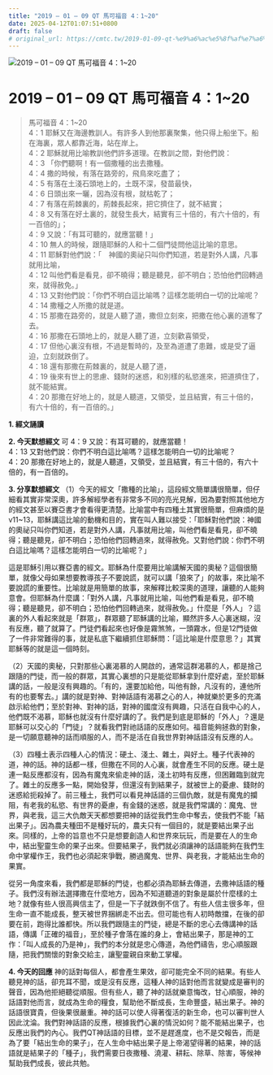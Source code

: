 ```yaml
---
title: "2019 – 01 – 09 QT 馬可福音 4：1~20"
date: 2025-04-12T01:07:51+0800
draft: false
# original_url: https://cmtc.tw/2019-01-09-qt-%e9%a6%ac%e5%8f%af%e7%a6%8f%e9%9f%b3-4%ef%bc%9a120
---
```


![2019 – 01 – 09 QT 馬可福音 4：1\~20](/images/qt.jpg   "2019 – 01 – 09 QT 馬可福音 4：1\~20")

# 2019 – 01 – 09 QT 馬可福音 4：1\~20

> 馬可福音 4：1\~20  
> 4：1 耶穌又在海邊教訓人。有許多人到他那裏聚集，他只得上船坐下。船在海裏，眾人都靠近海，站在岸上。  
> 4：2 耶穌就用比喻教訓他們許多道理。在教訓之間，對他們說：  
> 4：3 「你們聽啊！有一個撒種的出去撒種。  
> 4：4 撒的時候，有落在路旁的，飛鳥來吃盡了；  
> 4：5 有落在土淺石頭地上的，土既不深，發苗最快，  
> 4：6 日頭出來一曬，因為沒有根，就枯乾了；  
> 4：7 有落在荊棘裏的，荊棘長起來，把它擠住了，就不結實；  
> 4：8 又有落在好土裏的，就發生長大，結實有三十倍的，有六十倍的，有一百倍的」；  
> 4：9 又說：「有耳可聽的，就應當聽！」  
> 4：10 無人的時候，跟隨耶穌的人和十二個門徒問他這比喻的意思。  
> 4：11 耶穌對他們說：「　神國的奧祕只叫你們知道，若是對外人講，凡事就用比喻，  
> 4：12 叫他們看是看見，卻不曉得；聽是聽見，卻不明白；恐怕他們回轉過來，就得赦免。」  
> 4：13 又對他們說：「你們不明白這比喻嗎？這樣怎能明白一切的比喻呢？  
> 4：14 撒種之人所撒的就是道。  
> 4：15 那撒在路旁的，就是人聽了道，撒但立刻來，把撒在他心裏的道奪了去。  
> 4：16 那撒在石頭地上的，就是人聽了道，立刻歡喜領受，  
> 4：17 但他心裏沒有根，不過是暫時的，及至為道遭了患難，或是受了逼迫，立刻就跌倒了。  
> 4：18 還有那撒在荊棘裏的，就是人聽了道，  
> 4：19 後來有世上的思慮、錢財的迷惑，和別樣的私慾進來，把道擠住了，就不能結實。  
> 4：20 那撒在好地上的，就是人聽道，又領受，並且結實，有三十倍的，有六十倍的，有一百倍的。」

**1. 經文誦讀**

**2.  今天默想經文**
可 4：9 又說：有耳可聽的，就應當聽！  
4：13 又對他們說：你們不明白這比喻嗎？這樣怎能明白一切的比喻呢？  
4：20 那撒在好地上的，就是人聽道，又領受，並且結實，有三十倍的，有六十倍的，有一百倍的。

**3. 分享默想經文**
（1）今天的經文「撒種的比喻」，這段經文簡單講很簡單，但仔細看其實非常深奧，許多解經學者有非常多不同的亮光見解，因為要對照其他地方的經文甚至以賽亞書才會看得更清楚。比喻當中有四種土其實很簡單，但麻煩的是v11\~13，耶穌講這比喻的動機和目的，實在叫人難以接受：「耶穌對他們說：神國的奧祕只叫你們知道，若是對外人講，凡事就用比喻，叫他們看是看見，卻不曉得；聽是聽見，卻不明白；恐怕他們回轉過來，就得赦免。又對他們說：你們不明白這比喻嗎？這樣怎能明白一切的比喻呢？」

這是耶穌引用以賽亞書的經文。耶穌為什麼要用比喻講解天國的奧秘？這個很簡單，就像父母如果想要教導孩子不要說謊，就可以講「狼來了」的故事，來比喻不要說謊的重要性。比喻就是用簡單的故事，來解釋比較深奧的道理，讓聽的人能夠意會。但耶穌為什麼講：「對外人講，凡事就用比喻，叫他們看是看見，卻不曉得；聽是聽見，卻不明白；恐怕他們回轉過來，就得赦免。」什麼是「外人」？這裏的外人看起來就是「群眾」，群眾聽了耶穌講的比喻，顯然許多人心裏迷糊，沒有反應，聽了就算了。門徒們看起來也好像是霧煞煞，一頭霧水，但是12門徒做了一件非常難得的事，就是私底下繼續抓住耶穌問：「這比喻是什麼意思？」其實耶穌等的就是這一個時刻。

（2）天國的奧秘，只對那些心裏渴慕的人開啟的，通常這群渴慕的人，都是捨己跟隨的門徒，而一般的群眾，其實心裏想的只是能從耶穌拿到什麼好處，至於耶穌講的話，一般是沒有興趣的。「有的，還要加給他，叫他有餘，凡沒有的，連他所有的也要奪去。」講的就是對神、對神話語有渴慕之心的人，神就樂於更多的充滿啟示給他們；至於對神、對神的話，對神的國度沒有興趣，只活在自我中心的人，他們既不渴慕，耶穌也就沒有什麼好講的了。我們是到底是耶穌的「外人」？還是耶穌可以交心的「門徒」？就看我們對祂話語的反應如何。福音能夠拯救的對象，是一切願意聽神的話而順服的人，而不是活在自我世界對神話語沒有反應的人。

（3）四種土表示四種人心的情況：硬土、淺土、雜土，與好土。種子代表神的道，神的話。神的話都一樣，但撒在不同的人心裏，就會產生不同的反應。硬土是連一點反應都沒有，因為有魔鬼來偷走神的話，淺土初時有反應，但困難臨到就完了。雜土的反應多一點，開始發芽，但還沒有到結果子，就被世上的憂慮、錢財的迷惑給扼殺掉了。前三種土，我們可以看見神話語的三個仇敵，就是有魔鬼的攔阻，有老我的私慾、有世界的憂慮，有金錢的迷惑，就是我們常講的：魔鬼、世界，與老我，這三大仇敵天天都想要把神的話從我們生命中奪去，使我們不能「結出果子」。因為農夫種田不是種好玩的，農夫只有一個目的，就是要結出果子出來。同樣的，上帝的旨意也不只是想要創造人和世界來玩玩，而是要在人的生命中，結出聖靈生命的果子出來。但要結果子，我們就必須讓神的話語能夠在我們生命中掌權作王，我們也必須起來爭戰，勝過魔鬼、世界、與老我，才能結出生命的果實。

從另一角度來看，我們都是耶穌的門徒，也都必須為耶穌去傳道，去撒神話語的種子。我們沒有辦法選擇撒在什麼地方，因為不知道聽道的對象是屬於什麼樣的土地？就像有些人很高興信主了，但是一下子就跌倒不信了。有些人信主很多年，但生命一直不能成長，整天被世界捆綁走不出去。但可能也有人初時敵擋，在後的卻要在前，跑得比誰都快。所以我們跟隨主的門徒，總是不斷的忠心去傳講神的話語，傳講「正確的福音」，至於種子會落在誰的身上，會結出果子，那是神的工作：「叫人成長的乃是神」，我們的本分就是忠心傳道，為他們禱告，忠心順服跟隨，把我們關懷的對象交給主，讓聖靈親自來動工掌權。

**4. 今天的回應**
神的話對每個人，都會產生果效，卻可能完全不同的結果。有些人聽見神的話，卻充耳不聞，或是沒有反應，這種人神的話對他而言就變成是審判的聲音，因為他拒絕聽從順服。但有些人，聽了神的話就樂意悔改，甘心順服，神的話語對他而言，就成為生命的糧食，幫助他不斷成長，生命豐盛，結出果子。神的話語很寶貴，但後果很嚴重。神的話可以使人得著復活的新生命，也可以審判世人因此沈淪。我們對神話語的反應，根據我們心裏的情況如何？能不能結出果子，也反應出我們的內心。我們QT神話語的目標，並不是趕進度，也不是交報告，而是為了要「結出生命的果子」，在人生命中結出果子是上帝渴望得著的結果，神的話語就是結果子的「種子」，我們需要日夜撒種、澆灌、耕耘、除草、除害，等候神幫助我們成長，彼此共勉。
